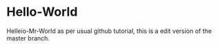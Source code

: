 # Hello-World
Helleio-Mr-World
as per usual github tutorial, this is a edit version of the master branch.
